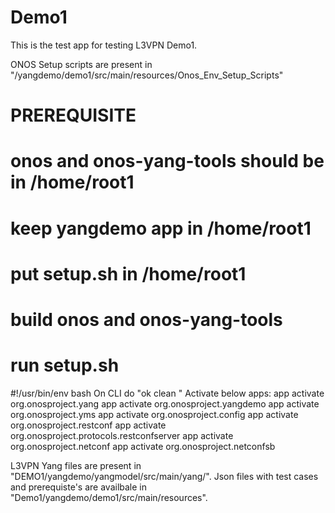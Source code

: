 # Demo1
This is the test app for testing L3VPN Demo1.

ONOS Setup scripts are present in "/yangdemo/demo1/src/main/resources/Onos_Env_Setup_Scripts"
# PREREQUISITE
# onos and onos-yang-tools should be in /home/root1
# keep yangdemo app in /home/root1
# put setup.sh in /home/root1
# build onos and onos-yang-tools
# run setup.sh 
#!/usr/bin/env bash
On CLI do "ok clean "
Activate below apps:
app activate org.onosproject.yang
app activate org.onosproject.yangdemo
app activate org.onosproject.yms
app activate org.onosproject.config
app activate org.onosproject.restconf
app activate org.onosproject.protocols.restconfserver
app activate org.onosproject.netconf
app activate org.onosproject.netconfsb



L3VPN Yang files are present in "DEMO1/yangdemo/yangmodel/src/main/yang/".
Json files with test cases and prerequiste's are availbale in "Demo1/yangdemo/demo1/src/main/resources".
